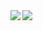 <a href="https://github.com/machamp0714">
  <img align="left" src="https://github-readme-stats.vercel.app/api?username=machamp0714&count_private=true&theme=buefy&show_icons=true" />
</a>
<a href="https://github.com/machamp0714">
  <img align="left" src="https://github-readme-stats.vercel.app/api/top-langs/?username=machamp0714&theme=buefy" />
</a>